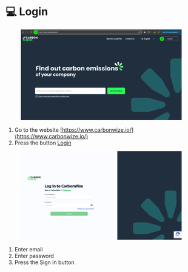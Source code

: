 # 💻 Login

<figure><img src="../.gitbook/assets/image (5).png" alt=""><figcaption></figcaption></figure>

1. Go to the website [https://www.carbonwize.io/](https://www.carbonwize.io/)
2. Press the button [Login](https://app.carbonwize.io/)



<figure><img src="../.gitbook/assets/image (7).png" alt=""><figcaption></figcaption></figure>

1. Enter email
2. ﻿﻿﻿Enter password
3. ﻿﻿﻿Press the Sign in button
